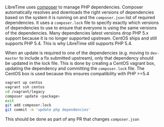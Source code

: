 LibreTime uses [composer](http://getcomposer.org) to manage PHP dependencies. Composer automatically resolves and downloads the right versions of dependencies based on the system it is running on and the `composer.json` list of required dependencies. It uses a `composer.lock` file to specify exactly which versions of dependencies to use to ensure that everyone is using the same versions of the dependencies. Many dependencies latest versions drop PHP 5.x support because it is no longer supported upstream. CentOS ships and still supports PHP 5.4. This is why LibreTime still supports PHP 5.4.

When an update is required to one of the dependencies (e.g. moving to `dev-master` to include a fix submitted upstream), only that dependency should be updated in the lock file. This is done by creating a CentOS vagrant box, updating the dependency and committing the `composer.lock` file. The CentOS box is used because this ensures compatibility with PHP >=5.4

```bash
vagrant up centos
vagrant ssh centos
cd /vagrant/legacy
composer update <package>
exit
git add composer.lock
git commit -m 'update php dependencies'
```

This should be done as part of any PR that changes `composer.json` 